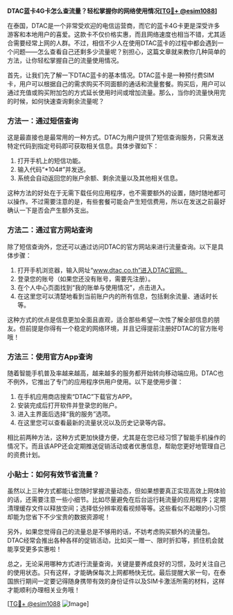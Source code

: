 **DTAC蓝卡4G卡怎么查流量？轻松掌握你的网络使用情况[[TG💪+ @esim1088](https://t.me/s/esim1088)]**

在泰国，DTAC是一个非常受欢迎的电信运营商，而它的蓝卡4G卡更是深受许多游客和本地用户的喜爱。这款卡不仅价格实惠，而且网络速度也相当不错，尤其适合需要经常上网的人群。不过，相信不少人在使用DTAC蓝卡的过程中都会遇到一个问题——怎么查看自己还剩多少流量呢？别担心，这篇文章就来教你几种简单的方法，让你轻松掌握自己的流量使用情况。

首先，让我们先了解一下DTAC蓝卡的基本情况。DTAC蓝卡是一种预付费SIM卡，用户可以根据自己的需求购买不同面额的通话和流量套餐。购买后，用户可以通过充值或购买附加包的方式延长使用时间或增加流量。那么，当你的流量快用完的时候，如何快速查询剩余流量呢？

### 方法一：通过短信查询

这是最直接也是最常用的一种方式。DTAC为用户提供了短信查询服务，只需发送特定代码到指定号码即可获取相关信息。具体步骤如下：

1. 打开手机上的短信功能。
2. 输入代码“*104#”并发送。
3. 系统会自动返回您的账户余额、剩余流量以及其他相关信息。

这种方法的好处在于无需下载任何应用程序，也不需要额外的设置，随时随地都可以操作。不过需要注意的是，有些套餐可能会产生短信费用，所以在发送之前最好确认一下是否会产生额外支出。

### 方法二：通过官方网站查询

除了短信查询外，您还可以通过访问DTAC的官方网站来进行流量查询。以下是具体步骤：

1. 打开手机浏览器，输入网址“www.dtac.co.th”进入DTAC官网。
2. 登录您的账号（如果您还没有账号，需要先注册）。
3. 在个人中心页面找到“我的账单与使用情况”，点击进入。
4. 在这里您可以清楚地看到当前账户内的所有信息，包括剩余流量、通话时长等。

这种方式的优点是信息更加全面且直观，适合那些希望一次性了解全部信息的朋友。但前提是你得有一个稳定的网络环境，并且记得提前注册好DTAC的官方账号哦！

### 方法三：使用官方App查询

随着智能手机普及率越来越高，越来越多的服务都开始转向移动端应用。DTAC也不例外，它推出了专门的应用程序供用户使用。以下是使用步骤：

1. 在手机应用商店搜索“DTAC”下载官方APP。
2. 安装完成后打开软件并登录您的账户。
3. 进入主界面后选择“我的服务”选项。
4. 在这里您可以查看最新的流量状况以及历史记录等内容。

相比前两种方法，这种方式更加快捷方便，尤其是在您已经习惯了智能手机操作的情况下。而且该APP还会定期推送促销活动或者优惠信息，帮助您更好地管理自己的资费计划。

### 小贴士：如何有效节省流量？

虽然以上三种方式都能让您随时掌握流量动态，但如果想要真正实现高效上网体验的话，还需要注意一些小细节。比如尽量避免在后台运行耗流量的应用程序；定期清理缓存文件以释放空间；选择低分辨率观看视频等等。这些看似不起眼的小习惯却能为您省下不少宝贵的数据资源呢！

另外，如果您觉得自己的流量总是不够用的话，不妨考虑购买额外的流量包。DTAC经常会推出各种各样的促销活动，比如买一赠一、限时折扣等，抓住机会就能享受更多实惠啦！

总之，无论采用哪种方式进行流量查询，关键是要养成良好的习惯，及时关注自己的使用状态。只有这样，才能确保每次上网都畅快无忧。最后提醒大家一句，在泰国旅行期间一定要记得随身携带有效的身份证件以及SIM卡激活所需的材料，这样才能顺利办理相关业务哦！

[[TG💪+ @esim1088](https://t.me/s/esim1088) ![Image](https://i.postimg.cc/4NQfJmqS/Snipaste-2025-05-13-00-14-12.png)]